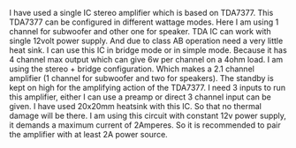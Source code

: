 I have used a single IC stereo amplifier which is based on TDA7377. This TDA7377 can be configured in different wattage modes. Here I am using 1 channel for subwoofer and other one for speaker. TDA IC can work with single 12volt power supply. And due to class AB operation need a very little heat sink. I can use this IC in bridge mode or in simple mode. Because it has 4 channel max output which can give 6w per channel on a 4ohm load. I am using the stereo + bridge configuration. Which makes a 2.1 channel amplifier (1 channel for subwoofer and two for speakers). The standby is kept on high for the amplifying action of the TDA7377. I need 3 inputs to run this amplifier, either I can use a preamp or direct 3 channel input can be given. I have used 20x20mm heatsink with this IC. So that no thermal damage will be there. I am using this circuit with constant 12v power supply, it demands a maximum current of 2Amperes. So it is recommended to pair the amplifier with at least 2A power source. 
